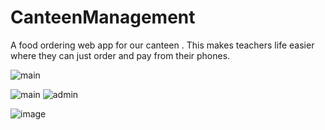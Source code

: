 # CanteenManagement
A food ordering web app for our canteen . This makes teachers life easier where they can just order and pay from their phones.


![main](https://github.com/Sharvin27/CanteenManagement/assets/112688310/7364c131-268f-4683-85ed-d1564d4fa236)


![main](https://github.com/Sharvin27/CanteenManagement/assets/112688310/f04d19d5-0f8f-4129-862e-ebc3b50bc99d)
![admin](https://github.com/Sharvin27/CanteenManagement/assets/112688310/44aae5ce-32f9-4cb5-a908-8f64a88e78b7)

![image](https://github.com/Sharvin27/CanteenManagement/assets/112688310/943c9aeb-be47-46a6-bcfb-3a1bdb072d6b)

